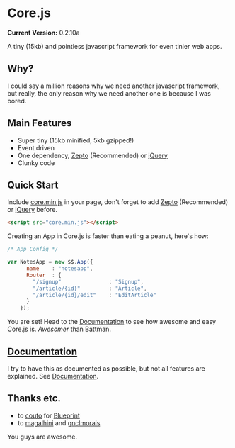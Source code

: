 # Core.js

__Current Version:__ 0.2.10a

A tiny (15kb) and pointless javascript framework for even tinier web apps.


## Why?

I could say a million reasons why we need another javascript framework, but really, the only reason why we need another one is because I was bored.


## Main Features

* Super tiny (15kb minified, 5kb gzipped!)
* Event driven
* One dependency, <a href="http://zeptojs.com/">Zepto</a> (Recommended) or <a href="http://jquery.com/">jQuery</a>
* Clunky code


## Quick Start

Include [core.min.js](core.min.js) in your page, don't forget to add <a href="http://zeptojs.com/">Zepto</a> (Recommended) or <a href="http://jquery.com/">jQuery</a> before.

```html
<script src="core.min.js"></script>
```


Creating an App in Core.js is faster than eating a peanut, here's how:

```js
/* App Config */

var NotesApp = new $$.App({
      name    : "notesapp",
      Router  : {
        "/signup"        		: "Signup",
        "/article/{id}"  		: "Article",
        "/article/{id}/edit"   	: "EditArticle"
      }
    });
```

You are set! Head to the [Documentation](documentation.md) to see how awesome and easy Core.js is. _Awesomer_ than Battman.


## [Documentation](documentation.md)

I try to have this as documented as possible, but not all features are explained. See [Documentation](documentation.md).


## Thanks etc.

* to <a href="https://github.com/Couto">couto</a> for <a href="https://github.com/Couto/Blueprint">Blueprint</a>
* to <a href="https://github.com/magalhini">magalhini</a> and <a href="https://github.com/gnclmorais">gnclmorais</a>

You guys are awesome.
